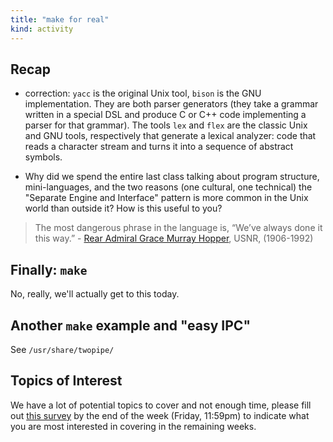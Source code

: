 ```yaml
---
title: "make for real"
kind: activity
---
```


## Recap

- correction: `yacc` is the original Unix tool, `bison` is the GNU
  implementation. They are both parser generators (they take a grammar
  written in a special DSL and produce C or C++ code implementing a
  parser for that grammar).  The tools `lex` and `flex` are the classic Unix
  and GNU tools, respectively that generate a lexical analyzer: code that reads a character
  stream and turns it into a sequence of abstract symbols.

- Why did we spend the entire last class talking about program
  structure, mini-languages, and the two reasons (one cultural, one
  technical) the "Separate Engine and Interface" pattern is more
  common in the Unix world than outside it? How is this useful to you?

> The most dangerous phrase in the language is, “We’ve always done it
> this way.” - [Rear Admiral Grace Murray Hopper](http://franscomputerservices.wordpress.com/2013/12/09/amazing-grace-hopper-happy-birthday-and-rip/), USNR, (1906-1992)

## Finally: `make`

No, really, we'll actually get to this today.

## Another `make` example and "easy IPC"

See `/usr/share/twopipe/`

## Topics of Interest

We have a lot of potential topics to cover and not enough time, please
fill out [this survey](https://survey.vt.edu/survey/entry.jsp?id=1396993347074) by the end of the week (Friday, 11:59pm) to
indicate what you are most interested in covering in the remaining
weeks.
